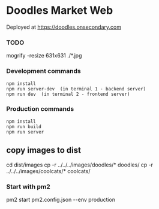 # Doodles Market Web
 
 Deployed at https://doodles.onsecondary.com
 
  
 


### TODO  
 
 

 mogrify -resize 631x631 ./*.jpg

 

### Development commands
```
npm install
npm run server-dev  (in terminal 1 - backend server)
npm run dev  (in terminal 2 - frontend server)
```

### Production commands
```
npm install
npm run build
npm run server
```
 
## copy images to dist 
cd dist/images
cp -r ../../../images/doodles/* doodles/
cp -r ../../../images/coolcats/* coolcats/




 ### Start with pm2 
 pm2 start pm2.config.json --env production 


